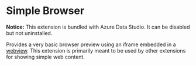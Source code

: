 # Simple Browser

**Notice:** This extension is bundled with Azure Data Studio. It can be disabled but not uninstalled.

Provides a very basic browser preview using an iframe embedded in a [webview](). This extension is primarily meant to be used by other extensions for showing simple web content.

